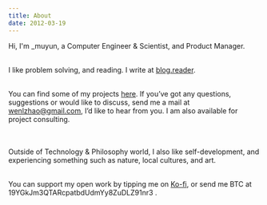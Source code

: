 ```yaml
---
title: About
date: 2012-03-19
---
```


Hi, I'm _muyun, a Computer Engineer & Scientist, and Product Manager.   
<br>     

I like problem solving, and reading.  I write at [blog.reader](https://muyun.github.io/).    
<br> 

You can find some of my projects [here](https://github.com/muyun). If you’ve got any questions, suggestions or would like to discuss, send me a mail at wenlzhao@gmail.com,
I’d like to hear from you.  I am also available for project consulting.  
<br> <br> 

Outside of Technology & Philosophy world, I also like self-development, and experiencing something such as nature, local cultures, and art. 
<br> <br> 

You can support my open work by tipping me on [Ko-fi](https://ko-fi.com/muyun), or send me BTC at 19YGkJm3QTARcpatbdUdmYy8ZuDLZ91nr3 .  